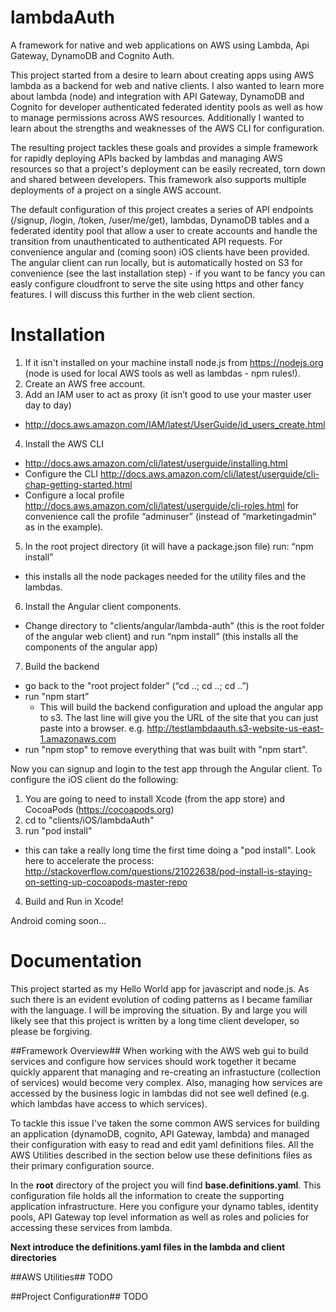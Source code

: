 # lambdaAuth
A framework for native and web applications on AWS using Lambda, Api Gateway, DynamoDB and Cognito Auth.

This project started from a desire to learn about creating apps using AWS lambda as a backend for web and native clients. I also wanted to learn more about lambda (node) and integration with API Gateway, DynamoDB and Cognito for developer authenticated federated identity pools as well as how to manage permissions across AWS resources. Additionally I wanted to learn about the strengths and weaknesses of the AWS CLI for configuration.

The resulting project tackles these goals and provides a simple framework for rapidly deploying APIs backed by lambdas and managing AWS resources so that a project's deployment can be easily recreated, torn down and shared between developers. This framework also supports multiple deployments of a project on a single AWS account.

The default configuration of this project creates a series of API endpoints (/signup, /login, /token, /user/me/get), lambdas, DynamoDB tables and a federated identity pool that allow a user to create accounts and handle the transition from unauthenticated to authenticated API requests. For convenience  angular and (coming soon) iOS clients have been provided. The angular client can run locally, but is automatically hosted on S3 for convenience (see the last installation step) - if you want to be fancy you can easly configure cloudfront to serve the site using https and other fancy features. I will discuss this further in the web client section.

# Installation

1. If it isn't installed on your machine install node.js from https://nodejs.org (node is used for local AWS tools as well as lambdas - npm rules!).
2. Create an AWS free account.
3. Add an IAM user to act as proxy (it isn’t good to use your master user day to day)
  * http://docs.aws.amazon.com/IAM/latest/UserGuide/id_users_create.html 
4. Install the AWS CLI
  * http://docs.aws.amazon.com/cli/latest/userguide/installing.html
  * Configure the CLI 
    http://docs.aws.amazon.com/cli/latest/userguide/cli-chap-getting-started.html
  * Configure a local profile
    http://docs.aws.amazon.com/cli/latest/userguide/cli-roles.html
    for convenience call the profile “adminuser” (instead of “marketingadmin” as in the example).
5. In the root project directory (it will have a package.json file) run: “npm install”
  * this installs all the node packages needed for the utility files and the lambdas.
6. Install the Angular client components.
  * Change directory to "clients/angular/lambda-auth” (this is the root folder of the angular web client) and run “npm install” (this installs all the components of the angular app)
7. Build the backend
  * go back to the "root project folder” (“cd ..; cd ..; cd ..”)
  * run "npm start”
    * This will build the backend configuration and upload the angular app to s3. The last line will give you the URL of the site that you can just paste into a browser. e.g. http://testlambdaauth.s3-website-us-east-1.amazonaws.com
  * run "npm stop" to remove everything that was built with "npm start".
  
Now you can signup and login to the test app through the Angular client. To configure the iOS client do the following:

1. You are going to need to install Xcode (from the app store) and CocoaPods (https://cocoapods.org)
2. cd to "clients/iOS/lambdaAuth"
3. run "pod install"
  * this can take a really long time the first time doing a "pod install". Look here to accelerate the process: http://stackoverflow.com/questions/21022638/pod-install-is-staying-on-setting-up-cocoapods-master-repo
4. Build and Run in Xcode!

Android coming soon...
    
# Documentation #
This project started as my Hello World app for javascript and node.js. As such there is an evident evolution of coding patterns as I became familiar with the language. I will be improving the situation. By and large you will likely see that this project is written by a long time client developer, so please be forgiving.

##Framework Overview##
When working with the AWS web gui to build services and configure how services should work together it became quickly apparent that managing and re-creating an infrastucture (collection of services) would become very complex. Also, managing how services are accessed by the business logic in lambdas did not see well defined (e.g. which lambdas have access to which services).

To tackle this issue I've taken the some common AWS services for building an application (dynamoDB, cognito, API Gateway, lambda) and managed their configuration with easy to read and edit yaml definitions files. All the AWS Utilities described in the section below use these definitions files as their primary configuration source.

In the **root** directory of the project you will find **base.definitions.yaml**. This configuration file holds all the information to create the supporting application infrastructure. Here you configure your dynamo tables, identity pools, API Gateway top level information as well as roles and policies for accessing these services from lambda.

**Next introduce the definitions.yaml files in the lambda and client directories**


##AWS Utilities##
TODO

##Project Configuration##
TODO

